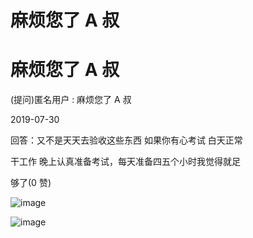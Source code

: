 # 麻烦您了 A 叔

# 麻烦您了 A 叔

(提问)匿名用户 : 麻烦您了 A 叔

2019-07-30

回答：又不是天天去验收这些东西 如果你有心考试 白天正常

干工作 晚上认真准备考试，每天准备四五个小时我觉得就足

够了(0 赞)

![image](img/Image_128.png)

![image](img/Image_129.png)